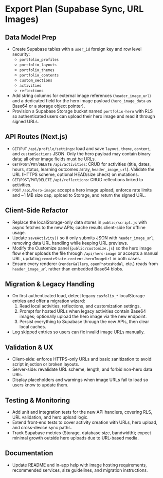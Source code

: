 Export Plan (Supabase Sync, URL Images)
======================================

Data Model Prep
---------------

- Create Supabase tables with a `user_id` foreign key and row level security:
  - `portfolio_profiles`
  - `portfolio_layouts`
  - `portfolio_themes`
  - `portfolio_contents`
  - `custom_sections`
  - `activities`
  - `reflections`
- Add string columns for external image references (`header_image_url`) and a dedicated field for the hero image payload (`hero_image_data` as Base64 or a storage object pointer).
- Provision a Supabase Storage bucket named `portfolio-hero` with RLS so authenticated users can upload their hero image and read it through signed URLs.

API Routes (Next.js)
--------------------

- `GET`/`PUT` `/api/profile/settings`: load and save `layout`, `theme`, `content`, and `customSections` JSON. Only the hero payload may contain binary data; all other image fields must be URLs.
- `GET`/`POST`/`PUT`/`DELETE` `/api/activities`: CRUD for activities (title, dates, hours, status, learning outcomes array, `header_image_url`). Validate the URL (HTTPS scheme, optional HEAD/size check) on mutations.
- `GET`/`POST`/`PUT`/`DELETE` `/api/reflections`: CRUD reflections linked to activities.
- `POST` `/api/hero-image`: accept a hero image upload, enforce rate limits and ~1 MB size cap, upload to Storage, and return the signed URL.

Client-Side Refactor
--------------------

- Replace the localStorage-only data stores in `public/script.js` with async fetches to the new APIs; cache results client-side for offline usage.
- Update `saveActivity()` so it only submits JSON with `header_image_url`, removing data URL handling while keeping URL previews.
- Modify the Customize panel (`public/customize.js`) so the hero image flow either uploads the file through `/api/hero-image` or accepts a manual URL, updating `remoteState.content.heroImageUrl` in both cases.
- Ensure every renderer (`renderGallery`, `openPhotosModal`, etc.) reads from `header_image_url` rather than embedded Base64 blobs.

Migration & Legacy Handling
---------------------------

- On first authenticated load, detect legacy `casfolio_*` localStorage entries and offer a migration wizard:
  1. Read local activities, reflections, and customization settings.
  2. Prompt for hosted URLs when legacy activities contain Base64 images; optionally upload the hero image via the new endpoint.
  3. Persist everything to Supabase through the new APIs, then clear local caches.
- Log skipped entries so users can fix invalid image URLs manually.

Validation & UX
---------------

- Client-side: enforce HTTPS-only URLs and basic sanitization to avoid script injection or broken layouts.
- Server-side: revalidate URL scheme, length, and forbid non-hero data URIs.
- Display placeholders and warnings when image URLs fail to load so users know to update them.

Testing & Monitoring
--------------------

- Add unit and integration tests for the new API handlers, covering RLS, URL validation, and hero upload logic.
- Extend front-end tests to cover activity creation with URLs, hero upload, and cross-device sync paths.
- Track Supabase metrics (Storage, database size, bandwidth); expect minimal growth outside hero uploads due to URL-based media.

Documentation
-------------

- Update README and in-app help with image hosting requirements, recommended services, size guidelines, and migration instructions.
